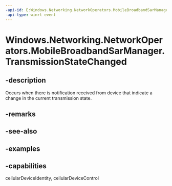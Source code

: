 ```yaml
---
-api-id: E:Windows.Networking.NetworkOperators.MobileBroadbandSarManager.TransmissionStateChanged
-api-type: winrt event
---
```


<!-- Event syntax.
public event TypedEventHandler TransmissionStateChanged<MobileBroadbandSarManager, MobileBroadbandTransmissionStateChangedEventArgs>
-->

# Windows.Networking.NetworkOperators.MobileBroadbandSarManager.TransmissionStateChanged

## -description
Occurs when there is notification received from device that indicate a change in the current transmission state.

## -remarks

## -see-also

## -examples


## -capabilities
cellularDeviceIdentity, cellularDeviceControl
